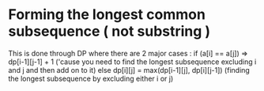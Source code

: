 # Forming the longest common subsequence ( not substring )

This is done through DP where there are 2 major cases : 
if (a[i] == a[j]) => dp[i-1][j-1] + 1 ('cause you need to find the longest subsequence excluding i and j and then add on to it) 
else dp[i][j] = max(dp[i-1][j], dp[i][j-1]) (finding the longest subsequence by excluding either i or j) 